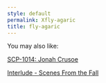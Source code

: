 ```yaml
---
style: default
permalink: Xfly-agaric
title: fly-agaric
---
```

You may also like:

[SCP-1014: Jonah Crusoe](http://scp-wiki.net/scp-1014)

[Interlude - Scenes From the Fall](http://scp-wiki.net/interlude-scenes-from-the-fall)
